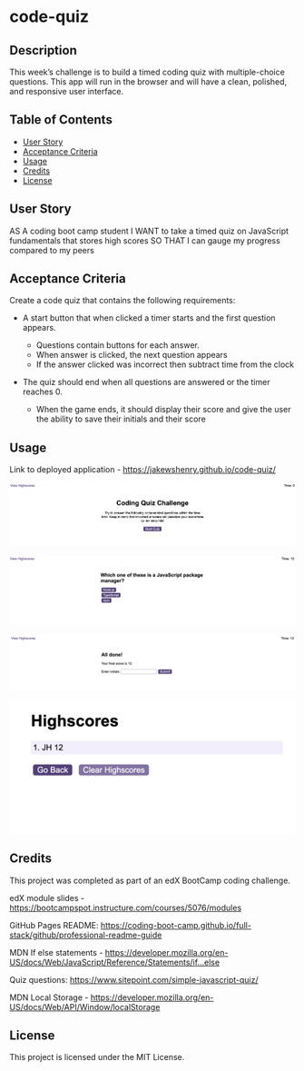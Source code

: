 # code-quiz

## Description

This week’s challenge is to build a timed coding quiz with multiple-choice questions. This app will run in the browser and will have a clean, polished, and responsive user interface.

## Table of Contents

- [User Story](#user-story)
- [Acceptance Criteria](#acceptance-criteria)
- [Usage](#usage)
- [Credits](#credits)
- [License](#license)

## User Story

AS A coding boot camp student
I WANT to take a timed quiz on JavaScript fundamentals that stores high scores
SO THAT I can gauge my progress compared to my peers

## Acceptance Criteria

Create a code quiz that contains the following requirements:

* A start button that when clicked a timer starts and the first question appears.
 
  * Questions contain buttons for each answer.
  * When answer is clicked, the next question appears
  * If the answer clicked was incorrect then subtract time from the clock

* The quiz should end when all questions are answered or the timer reaches 0.

  * When the game ends, it should display their score and give the user the ability to save their initials and their score

## Usage

Link to deployed application - https://jakewshenry.github.io/code-quiz/

 ![Screenshot of start page](./assets/images/SS1.png)

 ![Screenshot of question](./assets/images/SS2.png)

 ![Screenshot of final score](./assets/images/SS3.png)

 ![Screenshot of highscores](./assets/images/SS4.png)

## Credits

This project was completed as part of an edX BootCamp coding challenge.

edX module slides - https://bootcampspot.instructure.com/courses/5076/modules

GitHub Pages README: https://coding-boot-camp.github.io/full-stack/github/professional-readme-guide

MDN If else statements - https://developer.mozilla.org/en-US/docs/Web/JavaScript/Reference/Statements/if...else

Quiz questions: https://www.sitepoint.com/simple-javascript-quiz/

MDN Local Storage - https://developer.mozilla.org/en-US/docs/Web/API/Window/localStorage

## License

This project is licensed under the MIT License.